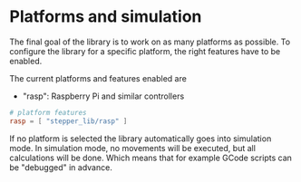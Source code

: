 # Platforms and simulation

The final goal of the library is to work on as many platforms as possible. To configure the library for a specific platform, the right features have to be enabled. 

The current platforms and features enabled are
- "rasp": Raspberry Pi and similar controllers

```toml
# platform features
rasp = [ "stepper_lib/rasp" ]
```

If no platform is selected the library automatically goes into simulation mode. In simulation mode, no movements will be executed, but all calculations will be done. Which means that for example GCode scripts can be "debugged" in advance.